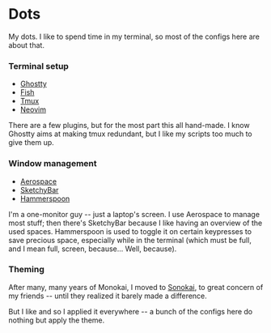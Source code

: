 # Dots

My dots. I like to spend time in my terminal, so most of the configs here are
about that.

### Terminal setup

- [Ghostty](https://ghostty.org/)
- [Fish](https://fishshell.com/)
- [Tmux](https://github.com/tmux/tmux/wiki)
- [Neovim](https://neovim.io/)

There are a few plugins, but for the most part this all hand-made. I know
Ghostty aims at making tmux redundant, but I like my scripts too much to give
them up.

### Window management

- [Aerospace](https://nikitabobko.github.io/AeroSpace/guide)
- [SketchyBar](https://felixkratz.github.io/SketchyBar/)
- [Hammerspoon](https://www.hammerspoon.org/)

I'm a one-monitor guy -- just a laptop's screen. I use Aerospace to manage most
stuff; then there's SketchyBar because I like having an overview of the used
spaces. Hammerspoon is used to toggle it on certain keypresses to save precious
space, especially while in the terminal (which must be full, and I mean full,
screen, because... Well, because).

### Theming

After many, many years of Monokai, I moved to
[Sonokai](https://github.com/sainnhe/sonokai), to great concern of my friends --
until they realized it barely made a difference.

But I like and so I applied it everywhere -- a bunch of the configs here do
nothing but apply the theme.
